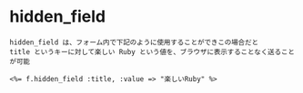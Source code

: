 # hidden_field

 ~~~
 hidden_field は、フォーム内で下記のように使用することができこの場合だと
title というキーに対して楽しい Ruby という値を、ブラウザに表示することなく送ることが可能
 ~~~ 

 ~~~
 <%= f.hidden_field :title, :value => "楽しいRuby" %>
 ~~~

 